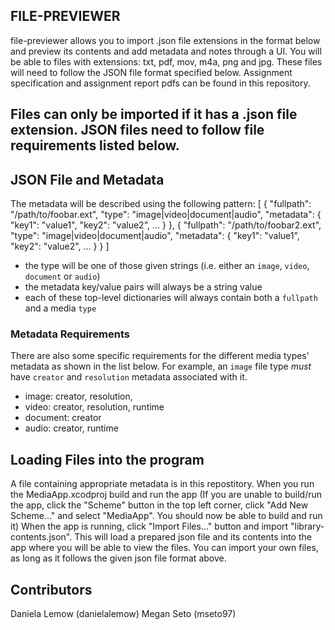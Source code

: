## FILE-PREVIEWER
file-previewer allows you to import .json file extensions in the format below and preview its contents and add metadata and notes through a UI. You will be able to files with extensions: txt, pdf, mov, m4a, png and jpg. These files will need to follow the JSON file format specified below. 
Assignment specification and assignment report pdfs can be found in this repository.

## Files can only be imported if it has a .json file extension. JSON files need to follow file requirements listed below. 
## JSON File and Metadata
The metadata will be described using the following pattern:
    [
      {
        "fullpath": "/path/to/foobar.ext",
        "type": "image|video|document|audio",
        "metadata": {
          "key1": "value1",
          "key2": "value2",
          …
        }
      },
      {
        "fullpath": "/path/to/foobar2.ext",
        "type": "image|video|document|audio",
        "metadata": {
          "key1": "value1",
          "key2": "value2",
          …
        }
      }
    ]

* the type will be one of those given strings (i.e. either an `image`, `video`, `document` or `audio`)
* the metadata key/value pairs will always be a string value
* each of these top-level dictionaries will always contain both a `fullpath` and a media `type`

### Metadata Requirements
There are also some specific requirements for the different media types' metadata as shown in the list below. For example, 
an `image` file type *must* have `creator` and `resolution` metadata associated with it.
* image: creator, resolution, 
* video: creator, resolution, runtime
* document: creator
* audio: creator, runtime

## Loading Files into the program
A file containing appropriate metadata is in this repostitory. When you run the MediaApp.xcodproj build and run the app (If you are unable to build/run the app, click the "Scheme" button in the top left corner, click "Add New Scheme..." and select "MediaApp". You should now be able to build and run it)  When the app is running, click "Import Files..." button and import "library-contents.json". This will load a prepared json file and its contents into the app where you will be able to view the files. You can import your own files, as long as it follows the given json file format above. 

## Contributors
Daniela Lemow (danielalemow)
Megan Seto (mseto97)
